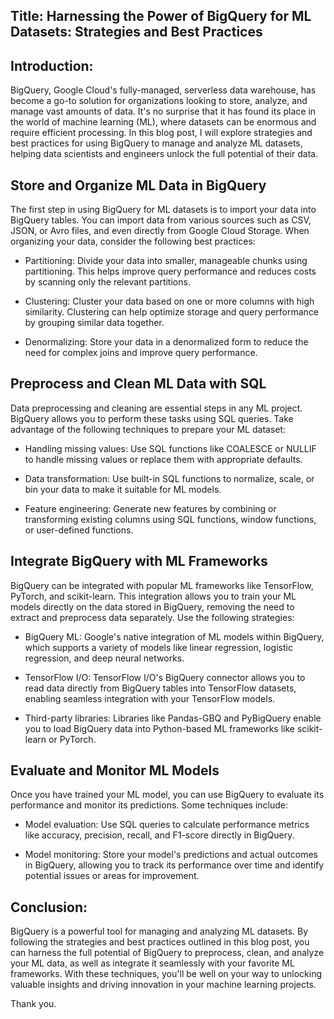 ## Title: Harnessing the Power of BigQuery for ML Datasets: Strategies and Best Practices ##


## Introduction: ##

BigQuery, Google Cloud's fully-managed, serverless data warehouse, has become a go-to solution for organizations looking to store, analyze, and manage vast amounts of data. It's no surprise that it has found its place in the world of machine learning (ML), where datasets can be enormous and require efficient processing. In this blog post, I will explore strategies and best practices for using BigQuery to manage and analyze ML datasets, helping data scientists and engineers unlock the full potential of their data.

## Store and Organize ML Data in BigQuery ##

The first step in using BigQuery for ML datasets is to import your data into BigQuery tables. You can import data from various sources such as CSV, JSON, or Avro files, and even directly from Google Cloud Storage. When organizing your data, consider the following best practices:

- Partitioning: Divide your data into smaller, manageable chunks using partitioning. This helps improve query performance and reduces costs by scanning only the relevant partitions.

- Clustering: Cluster your data based on one or more columns with high similarity. Clustering can help optimize storage and query performance by grouping similar data together.

- Denormalizing: Store your data in a denormalized form to reduce the need for complex joins and improve query performance.

## Preprocess and Clean ML Data with SQL ##

Data preprocessing and cleaning are essential steps in any ML project. BigQuery allows you to perform these tasks using SQL queries. Take advantage of the following techniques to prepare your ML dataset:

- Handling missing values: Use SQL functions like COALESCE or NULLIF to handle missing values or replace them with appropriate defaults.

- Data transformation: Use built-in SQL functions to normalize, scale, or bin your data to make it suitable for ML models.

- Feature engineering: Generate new features by combining or transforming existing columns using SQL functions, window functions, or user-defined functions.

## Integrate BigQuery with ML Frameworks ##

BigQuery can be integrated with popular ML frameworks like TensorFlow, PyTorch, and scikit-learn. This integration allows you to train your ML models directly on the data stored in BigQuery, removing the need to extract and preprocess data separately. Use the following strategies:

- BigQuery ML: Google's native integration of ML models within BigQuery, which supports a variety of models like linear regression, logistic regression, and deep neural networks.

- TensorFlow I/O: TensorFlow I/O's BigQuery connector allows you to read data directly from BigQuery tables into TensorFlow datasets, enabling seamless integration with your TensorFlow models.

- Third-party libraries: Libraries like Pandas-GBQ and PyBigQuery enable you to load BigQuery data into Python-based ML frameworks like scikit-learn or PyTorch.

## Evaluate and Monitor ML Models ##

Once you have trained your ML model, you can use BigQuery to evaluate its performance and monitor its predictions. Some techniques include:

- Model evaluation: Use SQL queries to calculate performance metrics like accuracy, precision, recall, and F1-score directly in BigQuery.

- Model monitoring: Store your model's predictions and actual outcomes in BigQuery, allowing you to track its performance over time and identify potential issues or areas for improvement.

## Conclusion: ##

BigQuery is a powerful tool for managing and analyzing ML datasets. By following the strategies and best practices outlined in this blog post, you can harness the full potential of BigQuery to preprocess, clean, and analyze your ML data, as well as integrate it seamlessly with your favorite ML frameworks. With these techniques, you'll be well on your way to unlocking valuable insights and driving innovation in your machine learning projects.

Thank you. 
